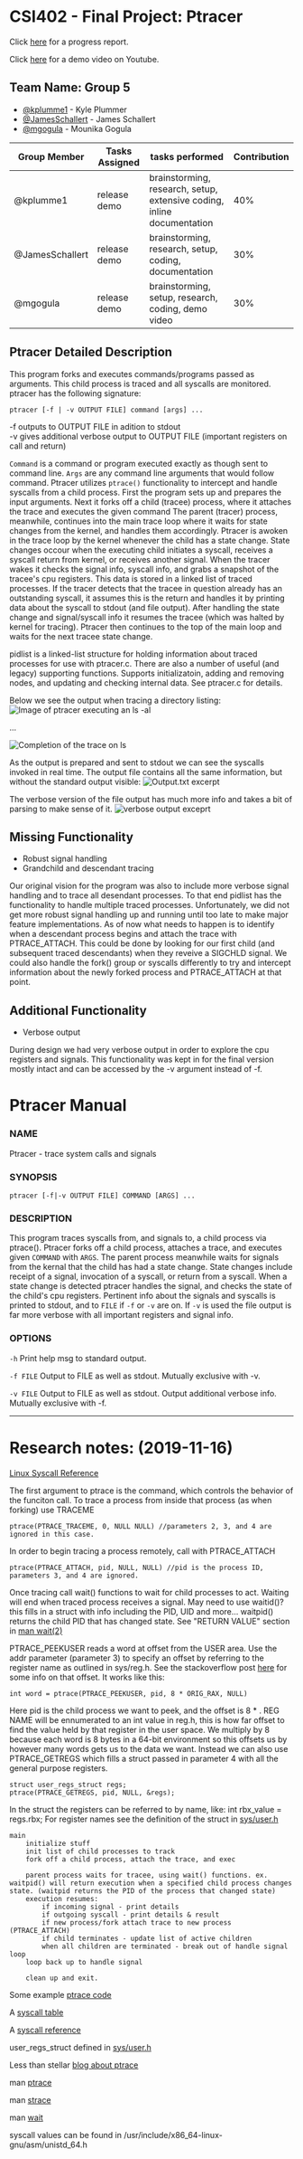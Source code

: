 # CSI402 - Final Project: Ptracer  
Click [here](https://github.com/ualbany-csi402-f19/project-5/blob/master/PROGRESS.md) for a progress report.  

Click [here](https://youtu.be/veZtc4XD-bI) for a demo video on Youtube.

## Team Name: Group 5
* [@kplumme1](https://github.com/kplumme1) - Kyle Plummer
* [@JamesSchallert](https://github.com/JamesSchallert) - James Schallert
* [@mgogula](https://github.com/mgogula) - Mounika Gogula

Group Member | Tasks Assigned | tasks performed | Contribution
------------ | -------------- | --------------- | ------------
@kplumme1 | release demo | brainstorming, research, setup, extensive coding, inline documentation | 40%
@JamesSchallert | release demo | brainstorming, research, setup, coding, documentation | 30%
@mgogula | release demo| brainstorming, setup, research, coding, demo video | 30%


## Ptracer Detailed Description
This program forks and executes commands/programs passed as arguments. This child process is traced and all syscalls are monitored. ptracer has the following signature:  
  
  
`ptracer [-f | -v OUTPUT FILE] command [args] ...`  
  
  
-f outputs to OUTPUT FILE in adition to stdout  
-v gives additional verbose output to OUTPUT FILE (important registers on call and return)  

`Command` is a command or program executed exactly as though sent to command line. `Args` are any command line arguments that would follow command. Ptracer utilizes `ptrace()` functionality to intercept and handle syscalls from a child process. First the program sets up and prepares the input arguments. Next it forks off a child (tracee) process, where it attaches the trace and executes the given command
The parent (tracer) process, meanwhile, continues into the main trace loop where it waits for state changes from the kernel, and handles them accordingly. Ptracer is awoken in the trace loop by the kernel whenever the child has a state change. State changes occour when the executing child initiates a syscall, receives a syscall return from kernel, or receives another signal. When the tracer wakes it checks the signal info, syscall info, and grabs a snapshot of the tracee's cpu registers. This data is stored in a linked list of traced processes. If the tracer detects that the tracee in question already has an outstanding syscall, it assumes this is the return and handles it by printing data about the syscall to stdout (and file output). After handling the state change and signal/syscall info it resumes the tracee (which was halted by kernel for tracing). Ptracer then continues to the top of the main loop and waits for the next tracee state change.

pidlist is a linked-list structure for holding information about traced processes for use with ptracer.c. There are also a number of useful (and legacy) supporting functions. Supports initializatoin, adding and removing nodes, and updating and checking internal data. See ptracer.c for details.

Below we see the output when tracing a directory listing:
![Image of ptracer executing an ls -al](https://i.imgur.com/qNt3HsD.png)  

...  

![Completion of the trace on ls](https://i.imgur.com/TglTVDb.png)  
  
  
As the output is prepared and sent to stdout we can see the syscalls invoked in real time. The output file contains all the same information, but without the standard output visible:
![Output.txt excerpt](https://i.imgur.com/c7Tr0LJ.png)  

  
The verbose version of the file output has much more info and takes a bit of parsing to make sense of it.
![verbose output exceprt](https://i.imgur.com/CJbRlJQ.png)  
  
  
  
  

## Missing Functionality
  * Robust signal handling
  * Grandchild and descendant tracing  
  
Our original vision for the program was also to include more verbose signal handling and to trace all desendant processes. To that end pidlist has the functionality to handle multiple traced processes. Unfortunately, we did not get more robust signal handling up and running until too late to make major feature implementations. As of now what needs to happen is to identify when a descendant process begins and attach the trace with PTRACE_ATTACH. This could be done by looking for our first child (and subsequent traced descendants) when they reveive a SIGCHLD signal. We could also handle the fork() group or syscalls differently to try and intercept information about the newly forked process and PTRACE_ATTACH at that point.  
  
    
## Additional Functionality
  * Verbose output
  
During design we had very verbose output in order to explore the cpu registers and signals. This functionality was kept in for the final version mostly intact and can be accessed by the -v argument instead of -f.




# Ptracer Manual

### **NAME**  
  
  Ptracer - trace system calls and signals



### **SYNOPSIS**  
  
  `ptracer [-f|-v OUTPUT FILE] COMMAND [ARGS] ...`



### **DESCRIPTION**  
  
  This program traces syscalls from, and signals to, a child process via ptrace(). Ptracer forks off a
  child process, attaches a trace, and executes given `COMMAND` with `ARGS`. The parent process meanwhile
  waits for signals from the kernal that the child has had a state change. State changes include receipt 
  of a signal, invocation of a syscall, or return from a syscall. When a state change is detected ptracer 
  handles the signal, and checks the state of the child's cpu registers. Pertinent info about the signals 
  and syscalls is printed to stdout, and to `FILE` if `-f` or `-v` are on. If `-v` is used the file output 
  is far more verbose with all important registers and signal info.
 

### **OPTIONS**  
  
  `-h`			Print help msg to standard output.
  
  `-f FILE`		Output to FILE as well as stdout. Mutually exclusive with -v.  
    
  `-v FILE`		Output to FILE as well as stdout. Output additional verbose info. Mutually exclusive
			with -f.  
			  
***  

# Research notes: (2019-11-16)
[Linux Syscall Reference](https://syscalls.kernelgrok.com/)

The first argument to ptrace is the command, which controls the behavior of the funciton call. To trace a process from inside that process (as when forking) use TRACEME

    ptrace(PTRACE_TRACEME, 0, NULL NULL) //parameters 2, 3, and 4 are ignored in this case.

In order to begin tracing a process remotely, call with PTRACE_ATTACH

    ptrace(PTRACE_ATTACH, pid, NULL, NULL) //pid is the process ID, parameters 3, and 4 are ignored.

Once tracing call wait() functions to wait for child processes to act. Waiting will end when traced process receives a signal.
May need to use waitid()? this fills in a struct with info including the PID, UID and more...
waitpid() returns the child PID that has changed state. See "RETURN VALUE" section in [man wait(2)](http://man7.org/linux/man-pages/man2/waitpid.2.html) 

PTRACE_PEEKUSER reads a word at offset from the USER area. Use the addr parameter (parameter 3) to specify an offset by referring to the register name as outlined in sys/reg.h. 
See the stackoverflow post [here](https://stackoverflow.com/questions/55048715/how-to-get-the-offset-of-a-given-cpu-register-in-rust) for some info on that offset.
It works like this: 

    int word = ptrace(PTRACE_PEEKUSER, pid, 8 * ORIG_RAX, NULL) 

Here pid is the child process we want to peek, and the offset is 8 * <REG NAME>. REG NAME will be ennumerated to an int value in reg.h, this is how far offset to find the value held by that
register in the user space. We multiply by 8 because each word is 8 bytes in a 64-bit environment so this offsets us by however many words gets us to the data we want.
Instead we can also use PTRACE_GETREGS which fills a struct passed in parameter 4 with all the general purpose registers. 

    struct user_regs_struct regs;
    ptrace(PTRACE_GETREGS, pid, NULL, &regs);

In the struct the registers can be referred to by name, like: int rbx_value = regs.rbx; For register names see the definition of the struct in [sys/user.h](https://sourceware.org/git/?p=glibc.git;a=blob;f=sysdeps/unix/sysv/linux/x86/sys/user.h;h=02d3db78891a409c79571343cd732a9cdcdc868a;hb=eefa3be8e4c2c721a9f277d8ea2e11180231829f)
 
    main
        initialize stuff
        init list of child processes to track
        fork off a child process, attach the trace, and exec

        parent process waits for tracee, using wait() functions. ex. waitpid() will return execution when a specified child process changes state. (waitpid returns the PID of the process that changed state)
        execution resumes:
            if incoming signal - print details
            if outgoing syscall - print details & result
            if new process/fork attach trace to new process (PTRACE_ATTACH)
            if child terminates - update list of active children
            when all children are terminated - break out of handle signal loop
        loop back up to handle signal

        clean up and exit.


Some example [ptrace code](https://gist.github.com/willb/14488/80deaf4363ed408a562c53ab0e56d8833a34a8aa)

A [syscall table](https://filippo.io/linux-syscall-table/)

A [syscall reference](https://syscalls.kernelgrok.com/)

user_regs_struct defined in [sys/user.h](https://sourceware.org/git/?p=glibc.git;a=blob;f=sysdeps/unix/sysv/linux/x86/sys/user.h;h=02d3db78891a409c79571343cd732a9cdcdc868a;hb=eefa3be8e4c2c721a9f277d8ea2e11180231829f)

Less than stellar [blog about ptrace](https://www.linuxjournal.com/article/6100)

man [ptrace](http://man7.org/linux/man-pages/man2/ptrace.2.html)

man [strace](http://man7.org/linux/man-pages/man1/strace.1.html)

man [wait](http://man7.org/linux/man-pages/man2/waitpid.2.html)

syscall values can be found in /usr/include/x86_64-linux-gnu/asm/unistd_64.h



